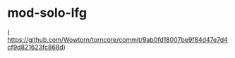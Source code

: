 # mod-solo-lfg
( https://github.com/Wowtorn/torncore/commit/9ab0fd18007be9f84d47e7d4cf9d821623fc868d)
